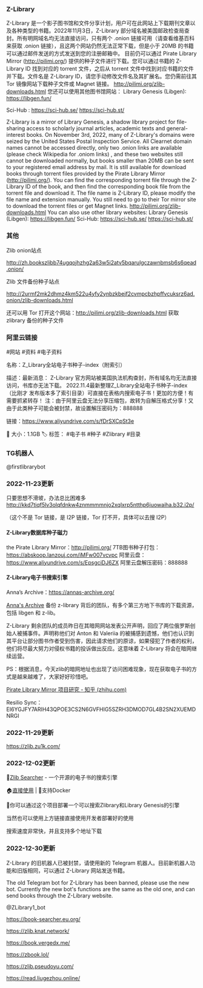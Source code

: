 ### Z-Library

Z-Library 是一个影子图书馆和文件分享计划，用户可在此网站上下载期刊文章以及各种类型的书籍。2022年11月3日，Z-Library 部分域名被美国邮政检查局查封。所有明网域名均无法直接访问，只有两个 .onion 链接可用（请查看维基百科来获取 .onion 链接），且这两个网站仍然无法正常下载，但是小于 20MB 的书籍可以通过邮件发送的方式发送到您的注册邮箱中。
目前仍可以通过 Pirate Library Mirror (http://pilimi.org/) 提供的种子文件进行下载。您可以通过书籍的 Z-Library ID 找到对应的 torrent 文件，之后从 torrent 文件中找到对应书籍的文件并下载。文件名是 Z-Library ID，请您手动修改文件名及其扩展名。您仍需前往其 Tor 镜像网站下载种子文件或 Magnet 链接。
http://pilimi.org/zlib-downloads.html
您还可以使用其他图书馆网站：
Library Genesis (Libgen): https://libgen.fun/

Sci-Hub :  https://sci-hub.se/ https://sci-hub.st/





Z-Library  is a mirror of Library Genesis, a shadow library project for file-sharing access to scholarly journal articles, academic texts and general-interest books. On November 3rd, 2022, many of Z-Library's domains were seized by the United States Postal Inspection Service. All Clearnet domain names cannot be accessed directly, only two .onion links are available (please check Wikipedia for .oniom links) , and these two websites still cannot be downloaded normally, but books smaller than 20MB can be sent to your registered email address by mail.
It is still available for download books through torrent files provided by the Pirate Library Mirror (http://pilimi.org/). You can find the corresponding torrent file through the Z-Library ID of the book, and then find the corresponding book file from the torrent file and download it. The file name is Z-Library ID, please modify the file name and extension manually. You still need to go to their Tor mirror site to download the torrent files or get Magnet links.
http://pilimi.org/zlib-downloads.html
You can also use other library websites:
Library Genesis (Libgen): https://libgen.fun/
Sci-Hub: https://sci-hub.se/ https://sci-hub.st/



### 其他
Zlib onion站点

http://zh.bookszlibb74ugqojhzhg2a63w5i2atv5bqarulgczawnbmsb6s6qead.onion/

Zlib 文件备份种子站点

http://2urmf2mk2dhmz4km522u4yfy2ynbzkbejf2cvmpcbzhpffvcuksrz6ad.onion/zlib-downloads.html


还可以用 Tor 打开这个网站：http://pilimi.org/zlib-downloads.html 获取 zlibrary 备份的种子文件

### 阿里云链接

#网站 #资料 #电子资料

名称：Z_Library全站电子书种子-index（附索引）

描述：最新消息： Z-Library 官方网站被美国执法机构查封，所有域名均无法直接访问，书库亦无法下载。
2022.11.4最新整理Z_Library全站电子书种子-index（比刚才 发布版本多了索引目录）可直接在表格内搜索电子书！更加的方便！有需要抓紧转存！
注：由于阿里云盘无法分享压缩包，故转为自解压格式分享！又由于此类种子可能会被封禁，故设置解压密码为：888888

链接：https://www.aliyundrive.com/s/fDrSXCpSt3e

📁 大小：1.1GB
🏷 标签： #电子书 #种子 #Zlibrary #目录

### TG机器人
@firstlibrarybot

### 2022-11-23更新

只要思想不滑坡，办法总比困难多
http://kkd7tiqf5lv3olqfdnkw4znmmmmnjo2xqlxrp5ntthp6juowaiha.b32.i2p/

（这个不是 Tor 链接，是 I2P 链接，Tor 打不开，具体可以去搜 I2P）


#### Z-Library数据库种子磁力 
the Pirate Library Mirror：http://pilimi.org/ 
7TB图书种子打包：https://abskoop.lanzouj.com/iMFw007vcvpc 
阿里云盘：https://www.aliyundrive.com/s/EpsgciDJ6ZX 阿里云盘解压密码：888888

#### Z-Library电子书搜索引擎 
Anna’s Archive：https://annas-archive.org/

[Anna's Archive](https://annas-archive.org/) 备份 z-library 背后的团队，有多个第三方地下书库的下载资源，包括 libgen 和 z-lib。

Z-Library 剩余团队的成员昨日在其暗网网站发表公开声明，回应了两位俄罗斯创始人被捕事件。声明称他们对 Anton 和 Valeriia 的被捕感到遗憾，他们也认识到其平台让部分图书作者受到伤害，因此请求他们的原谅，如果侵犯了作者的权利，他们将尽最大努力对侵权书籍的投诉做出反应。这意味着 Z-Library 将会在暗网继续运营。

PS：根据消息，今天zlib的暗网地址也出现了访问困难现象，现在获取电子书的方式是越来越难了，大家好好珍惜吧。


[Pirate Library Mirror 项目研究 - 知乎 (zhihu.com)](https://zhuanlan.zhihu.com/p/581483526)

Resilio Sync：EI6YGJFY7ARIH43QPOE3CS2N6GVFHIG5SZRH3DMOD7GL4B2SN2XUEMDNRGI

### 2022-11-29更新

https://zlib.zu1k.com/

### 2022-12-02更新
🔎[Zlib Searcher](https://github.com/zu1k/zlib-searcher) - 一个开源的电子书的搜索引擎

🏠[直接使用](https://zlib.knat.network/) | 🐳支持Docker

📃你可以通过这个项目部署一个可以搜索Zlibrary和Library Genesis的引擎

当然也可以使用上方链接直接使用开发者部署好的使用

搜索速度非常快，并且支持多个地址下载

### 2022-12-30更新
Z-Library 的旧机器人已被封禁，请使用新的 Telegram 机器人。目前新机器人功能和旧版相同，可以通过 Z-Library 网站发送书籍。

The old Telegram bot for Z-Library has been banned, please use the new bot. Currently the new bot's functions are the same as the old one, and can send books through the Z-Library website.

@ZLibrary1_bot


https://book-searcher.eu.org/

https://zlib.knat.network/

https://book.vergedx.me/

https://zbook.lol/

https://zlib.pseudoyu.com/

https://read.liugezhou.online/